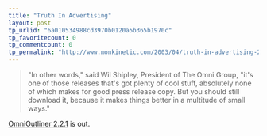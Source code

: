 ```yaml
---
title: "Truth In Advertising"
layout: post
tp_urlid: "6a010534988cd3970b0120a5b365b1970c"
tp_favoritecount: 0
tp_commentcount: 0
tp_permalink: "http://www.monkinetic.com/2003/04/truth-in-advertising-2.html"
---
```

<blockquote>&quot;In other words,&quot; said Wil Shipley, President of The Omni Group, &quot;it&#39;s one of those releases that&#39;s got plenty of cool stuff, absolutely none of which makes for good press release copy. But you should still download it, because it makes things better in a multitude of small
ways.&quot;</blockquote>
<a href="http://www.omnigroup.com/applications/omnioutliner/releasenotes/">OmniOutliner 2.2.1</a> is out.
